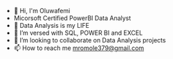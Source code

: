 - 👋 Hi, I'm Oluwafemi
- Micorsoft Certified PowerBI Data Analyst
- 👀 Data Analysis is my LIFE
- 🌱 I’m versed with SQL, POWER BI and EXCEL
- 💞️ I’m looking to collaborate on Data Analysis projects
- 📫 How to reach me mromole379@gmail.com

<!---
ChopChop007/ChopChop007 is a ✨ special ✨ repository because its `README.md` (this file) appears on your GitHub profile.
You can click the Preview link to take a look at your changes.
--->
